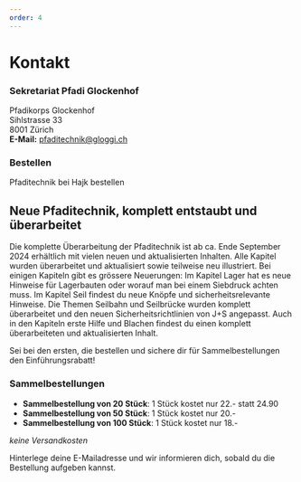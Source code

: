 ```yaml
---
order: 4
---
```

# Kontakt

### Sekretariat Pfadi Glockenhof
Pfadikorps Glockenhof\
Sihlstrasse 33\
8001 Zürich\
**E-Mail:** pfaditechnik@gloggi.ch
### Bestellen
<LinkButton link="https://www.hajk.ch/de/pfaditechnik-in-wort-und-bild-pfadi-glockenhof">Pfaditechnik bei Hajk bestellen</LinkButton>

## Neue Pfaditechnik, komplett entstaubt und überarbeitet

Die komplette Überarbeitung der Pfaditechnik ist ab ca. Ende September 2024 erhältlich mit vielen neuen und aktualisierten Inhalten. Alle Kapitel wurden überarbeitet und aktualisiert sowie teilweise neu illustriert. Bei einigen Kapiteln gibt es grössere Neuerungen: Im Kapitel Lager hat es neue Hinweise für Lagerbauten oder worauf man bei einem Siebdruck achten muss. Im Kapitel Seil findest du neue Knöpfe und sicherheitsrelevante Hinweise. Die Themen Seilbahn und Seilbrücke wurden komplett überarbeitet und den neuen Sicherheitsrichtlinien von J+S angepasst. Auch in den Kapiteln erste Hilfe und Blachen findest du einen komplett überarbeiteten und aktualisierten Inhalt.

Sei bei den ersten, die bestellen und sichere dir für Sammelbestellungen den Einführungsrabatt!

### Sammelbestellungen

- **Sammelbestellung von 20 Stück**: 1 Stück kostet nur 22.- statt 24.90
- **Sammelbestellung von 50 Stück**: 1 Stück kostet nur 20.-
- **Sammelbestellung von 100 Stück**: 1 Stück kostet nur 18.-

*keine Versandkosten*

Hinterlege deine E-Mailadresse und wir informieren dich, sobald du die Bestellung aufgeben kannst.